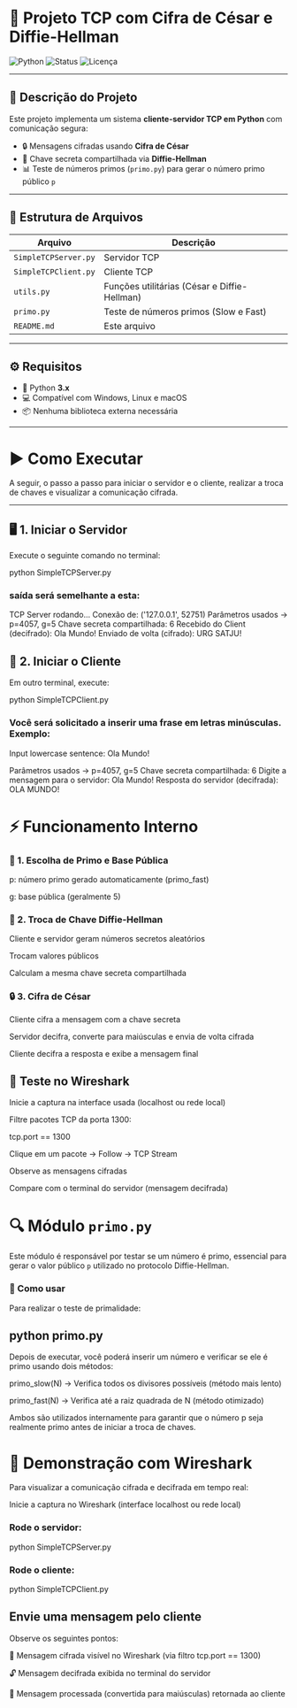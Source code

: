 # 🔐 Projeto TCP com Cifra de César e Diffie-Hellman

![Python](https://img.shields.io/badge/Python-3.x-blue?logo=python)
![Status](https://img.shields.io/badge/Status-Em%20Desenvolvimento-yellow)
![Licença](https://img.shields.io/badge/Licen%C3%A7a-MIT-green)

---

## 📌 Descrição do Projeto

Este projeto implementa um sistema **cliente-servidor TCP em Python** com comunicação segura:

- 🔒 Mensagens cifradas usando **Cifra de César**  
- 🔑 Chave secreta compartilhada via **Diffie-Hellman**  
- 📊 Teste de números primos (`primo.py`) para gerar o número primo público `p`  

---

## 📂 Estrutura de Arquivos

| Arquivo               | Descrição                                           |
|-----------------------|----------------------------------------------------|
| `SimpleTCPServer.py`  | Servidor TCP                                       |
| `SimpleTCPClient.py`  | Cliente TCP                                        |
| `utils.py`            | Funções utilitárias (César e Diffie-Hellman)       |
| `primo.py`            | Teste de números primos (Slow e Fast)              |
| `README.md`           | Este arquivo                                       |

---

## ⚙️ Requisitos

- 🐍 Python **3.x**  
- 💻 Compatível com Windows, Linux e macOS  
- 📦 Nenhuma biblioteca externa necessária  

---

# ▶️ Como Executar

A seguir, o passo a passo para iniciar o servidor e o cliente, realizar a troca de chaves e visualizar a comunicação cifrada.

---

## 🖥️ 1. Iniciar o Servidor

Execute o seguinte comando no terminal:

python SimpleTCPServer.py

### saída será semelhante a esta:

TCP Server rodando...
Conexão de: ('127.0.0.1', 52751)
Parâmetros usados -> p=4057, g=5
Chave secreta compartilhada: 6
Recebido do Client (decifrado): Ola Mundo!
Enviado de volta (cifrado): URG SATJU!

## 💬 2. Iniciar o Cliente
Em outro terminal, execute:

python SimpleTCPClient.py

### Você será solicitado a inserir uma frase em letras minúsculas. Exemplo:

Input lowercase sentence: Ola Mundo!

Parâmetros usados -> p=4057, g=5
Chave secreta compartilhada: 6
Digite a mensagem para o servidor: Ola Mundo!
Resposta do servidor (decifrada): OLA MUNDO!

# ⚡ Funcionamento Interno
### 🔢 1. Escolha de Primo e Base Pública
p: número primo gerado automaticamente (primo_fast)

g: base pública (geralmente 5)

### 🔑 2. Troca de Chave Diffie-Hellman
Cliente e servidor geram números secretos aleatórios

Trocam valores públicos

Calculam a mesma chave secreta compartilhada

### 🔒 3. Cifra de César
Cliente cifra a mensagem com a chave secreta

Servidor decifra, converte para maiúsculas e envia de volta cifrada

Cliente decifra a resposta e exibe a mensagem final

## 📡 Teste no Wireshark
Inicie a captura na interface usada (localhost ou rede local)

Filtre pacotes TCP da porta 1300:

tcp.port == 1300

Clique em um pacote → Follow → TCP Stream

Observe as mensagens cifradas

Compare com o terminal do servidor (mensagem decifrada)


# 🔍 Módulo `primo.py`

Este módulo é responsável por testar se um número é primo, essencial para gerar o valor público `p` utilizado no protocolo Diffie-Hellman.

### 🧪 Como usar

Para realizar o teste de primalidade:

## python primo.py

Depois de executar, você poderá inserir um número e verificar se ele é primo usando dois métodos:

primo_slow(N) → Verifica todos os divisores possíveis (método mais lento)

primo_fast(N) → Verifica até a raiz quadrada de N (método otimizado)

Ambos são utilizados internamente para garantir que o número p seja realmente primo antes de iniciar a troca de chaves.


# 🧪 Demonstração com Wireshark
Para visualizar a comunicação cifrada e decifrada em tempo real:

Inicie a captura no Wireshark (interface localhost ou rede local)

### Rode o servidor:

python SimpleTCPServer.py

### Rode o cliente:

python SimpleTCPClient.py

## Envie uma mensagem pelo cliente

Observe os seguintes pontos:

📡 Mensagem cifrada visível no Wireshark (via filtro tcp.port == 1300)

🔓 Mensagem decifrada exibida no terminal do servidor

🔁 Mensagem processada (convertida para maiúsculas) retornada ao cliente